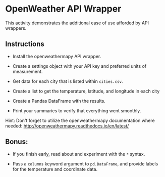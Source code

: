# OpenWeather API Wrapper

This activity demonstrates the additional ease of use afforded by API wrappers.

## Instructions

* Install the openweathermapy API wrapper.

* Create a settings object with your API key and preferred units of measurement.

* Get data for each city that is listed within `cities.csv`.

* Create a list to get the temperature, latitude, and longitude in each city

* Create a Pandas DataFrame with the results.

* Print your summaries to verify that everything went smoothly.

Hint: Don't forget to utilize the openweathermapy documentation where needed: <http://openweathermapy.readthedocs.io/en/latest/>

## Bonus:

* If you finish early, read about and experiment with the `*` syntax.

* Pass a `columns` keyword argument to `pd.DataFrame`, and provide labels for the temperature and coordinate data.
